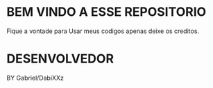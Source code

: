 # BEM VINDO A ESSE REPOSITORIO 
  Fique a vontade para Usar meus codigos apenas deixe os creditos.
  
# DESENVOLVEDOR 
  BY Gabriel/DabiXXz
